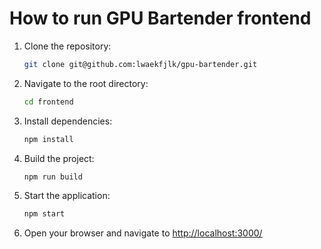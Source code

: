 # How to run GPU Bartender frontend

1. Clone the repository:

    ```bash
    git clone git@github.com:lwaekfjlk/gpu-bartender.git
    ```

2. Navigate to the root directory:

    ```bash
    cd frontend
    ```

3. Install dependencies:

    ```bash
    npm install
    ```

4. Build the project:

    ```bash
    npm run build
    ```

5. Start the application:

    ```bash
    npm start
    ```

6. Open your browser and navigate to [http://localhost:3000/](http://localhost:3000/)